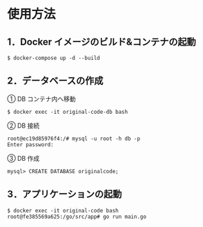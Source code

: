 # 使用方法

## 1．Docker イメージのビルド&コンテナの起動

```
$ docker-compose up -d --build
```

## 2．データベースの作成

① DB コンテナ内へ移動

```
$ docker exec -it original-code-db bash
```

② DB 接続

```
root@ec19d85976f4:/# mysql -u root -h db -p
Enter password:
```

③ DB 作成

```
mysql> CREATE DATABASE originalcode;
```

## 3．アプリケーションの起動

```
$ docker exec -it original-code bash
root@fe385569a625:/go/src/app# go run main.go
```
